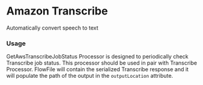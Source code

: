 <!--
  Licensed to the Apache Software Foundation (ASF) under one or more
  contributor license agreements.  See the NOTICE file distributed with
  this work for additional information regarding copyright ownership.
  The ASF licenses this file to You under the Apache License, Version 2.0
  (the "License"); you may not use this file except in compliance with
  the License.  You may obtain a copy of the License at
      http://www.apache.org/licenses/LICENSE-2.0
  Unless required by applicable law or agreed to in writing, software
  distributed under the License is distributed on an "AS IS" BASIS,
  WITHOUT WARRANTIES OR CONDITIONS OF ANY KIND, either express or implied.
  See the License for the specific language governing permissions and
  limitations under the License.
-->

# Amazon Transcribe

Automatically convert speech to text

### Usage

GetAwsTranscribeJobStatus Processor is designed to periodically check Transcribe job status. This processor should be
used in pair with Transcribe Processor. FlowFile will contain the serialized Transcribe response and it will populate
the path of the output in the `outputLocation` attribute.